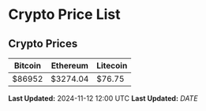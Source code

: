 # Crypto Price List

## Crypto Prices
| Bitcoin | Ethereum | Litecoin |
| ------- | -------- | -------- |
| $86952 | $3274.04 | $76.75 |
**Last Updated:** 2024-11-12 12:00 UTC
**Last Updated:** $DATE$
